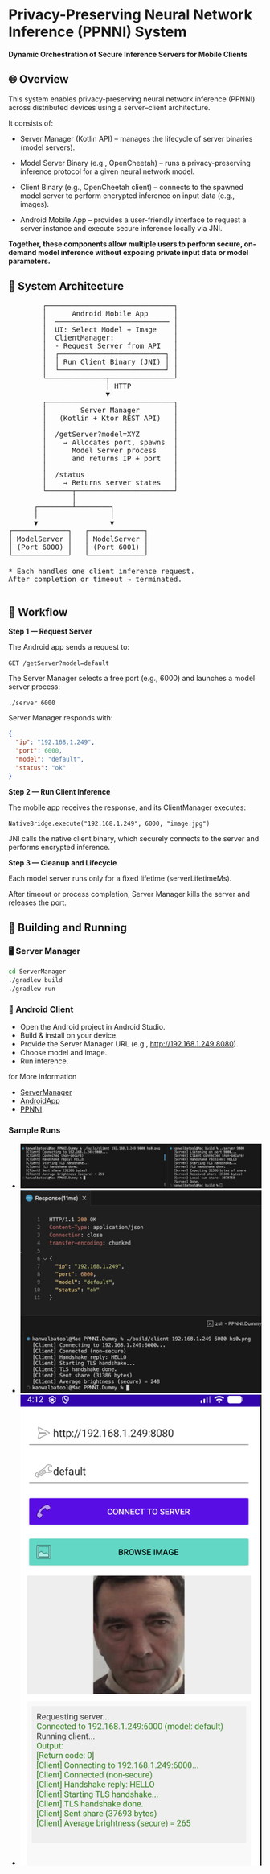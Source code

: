 # Privacy-Preserving Neural Network Inference (PPNNI) System
**Dynamic Orchestration of Secure Inference Servers for Mobile Clients**

## 🌐 Overview

This system enables privacy-preserving neural network inference (PPNNI) across distributed devices using a server–client architecture.

It consists of:

- Server Manager (Kotlin API) – manages the lifecycle of server binaries (model servers).

- Model Server Binary (e.g., OpenCheetah) – runs a privacy-preserving inference protocol for a given neural network model.

- Client Binary (e.g., OpenCheetah client) – connects to the spawned model server to perform encrypted inference on input data (e.g., images).

- Android Mobile App – provides a user-friendly interface to request a server instance and execute secure inference locally via JNI.

**Together, these components allow multiple users to perform secure, on-demand model inference without exposing private input data or model parameters.**


## 🧩 System Architecture
<pre>
        ┌──────────────────────────────┐
        │      Android Mobile App      │
        │  ─────────────────────────── │
        │  UI: Select Model + Image    │
        │  ClientManager:              │
        │  - Request Server from API   │
        │  ┌─────────────────────────┐ │
        │  │ Run Client Binary (JNI) │ │
        │  └─────────────────────────┘ │
        └──────────────┬───────────────┘
                       │ HTTP
                       ▼
        ┌──────────────────────────────┐
        │        Server Manager        │
        │   (Kotlin + Ktor REST API)   │
        │                              │
        │  /getServer?model=XYZ        │
        │    → Allocates port, spawns  │
        │      Model Server process    │
        │      and returns IP + port   │
        │                              │
        │  /status                     │
        │    → Returns server states   │
        └──────┬───────────────────────┘
               │
      ┌────────┴────────┐
      │                 │
      ▼                 ▼
┌─────────────┐   ┌─────────────┐
│ ModelServer │   │ ModelServer │
│ (Port 6000) │   │ (Port 6001) │
└─────────────┘   └─────────────┘

* Each handles one client inference request.
After completion or timeout → terminated.

</pre>


## 🔁 Workflow


**Step 1 — Request Server**

The Android app sends a request to:

`GET /getServer?model=default`


The Server Manager selects a free port (e.g., 6000) and launches a model server process:

`./server 6000`

Server Manager responds with:

```json
{
  "ip": "192.168.1.249",
  "port": 6000,
  "model": "default",
  "status": "ok"
}
```

**Step 2 — Run Client Inference**

The mobile app receives the response, and its ClientManager executes:

`NativeBridge.execute("192.168.1.249", 6000, "image.jpg")`

JNI calls the native client binary, which securely connects to the server and performs encrypted inference.

**Step 3 — Cleanup and Lifecycle**

Each model server runs only for a fixed lifetime (serverLifetimeMs).

After timeout or process completion, Server Manager kills the server and releases the port.

## 🧰 Building and Running
### 🖥️ Server Manager

```bash
cd ServerManager
./gradlew build
./gradlew run
```

### 📱 Android Client

- Open the Android project in Android Studio.
- Build & install on your device.
- Provide the Server Manager URL (e.g., http://192.168.1.249:8080).
- Choose model and image.
- Run inference.

for More information 
- [ServerManager](/ServerManager/ReadMe.ServerManager.md) 
- [AndroidApp](/AndroidApp/ReadMe.AndroidApp.md) 
- [PPNNI](/PPNNI.Dummy/ReadMe.PPNNI.md) 

### Sample Runs
- ![PPNNI (Server and Client)](/img/ppnni.png)
- ![Server Manager (with PPNNI client only)](/img/servermanager.png)
- ![Android App (communicating with Server Manager)](/img/androidapp.png)